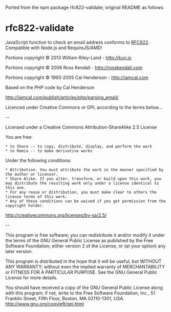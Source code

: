 Ported from the npm package rfc822-validate; original README as follows:

# rfc822-validate

JavaScript function to check an email address conforms to [RFC822][1]. Compatible with Node.js and RequireJS/AMD!

Portions copyright © 2013 William Riley-Land - http://kun.io

Portions copyright © 2006 Ross Kendall - http://rosskendall.com

Portions copyright © 1993-2005 Cal Henderson - http://iamcal.com

Based on the PHP code by Cal Henderson

http://iamcal.com/publish/articles/php/parsing_email/

Licenced under Creative Commons _or_ GPL according to the terms below...

--

Licensed under a Creative Commons Attribution-ShareAlike 2.5 License

You are free:

    * to Share -- to copy, distribute, display, and perform the work
    * to Remix -- to make derivative works

Under the following conditions:

    * Attribution. You must attribute the work in the manner specified by the author or licensor.
    * Share Alike. If you alter, transform, or build upon this work, you may distribute the resulting work only under a license identical to this one.
    * For any reuse or distribution, you must make clear to others the license terms of this work.
    * Any of these conditions can be waived if you get permission from the copyright holder.

http://creativecommons.org/licenses/by-sa/2.5/

--

This program is free software; you can redistribute it and/or
modify it under the terms of the GNU General Public License
as published by the Free Software Foundation; either version 2
of the License, or (at your option) any later version.

This program is distributed in the hope that it will be useful,
but WITHOUT ANY WARRANTY; without even the implied warranty of
MERCHANTABILITY or FITNESS FOR A PARTICULAR PURPOSE. See the
GNU General Public License for more details.

You should have received a copy of the GNU General Public License
along with this program; if not, write to the Free Software
Foundation, Inc., 51 Franklin Street, Fifth Floor, Boston, MA 02110-1301, USA.
http://www.gnu.org/copyleft/gpl.html

[1]: http://www.ietf.org/rfc/rfc0822.txt "RFC822"
